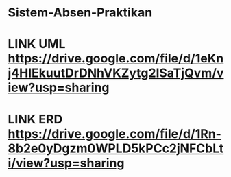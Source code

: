 # Sistem-Absen-Praktikan




# LINK UML https://drive.google.com/file/d/1eKnj4HIEkuutDrDNhVKZytg2lSaTjQvm/view?usp=sharing
# LINK ERD https://drive.google.com/file/d/1Rn-8b2e0yDgzm0WPLD5kPCc2jNFCbLti/view?usp=sharing
